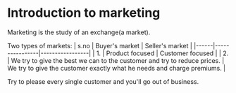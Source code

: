 # Introduction to marketing


Marketing is the study of an exchange(a market). 

Two types of markets:
| s.no | Buyer's market | Seller's market |
|------|----------------|-----------------|
| 1. | Product focused | Customer focused |
| 2. | We try to give the best we can to the customer and try to reduce prices. | We try to give the customer exactly what he needs and charge premiums. |

Try to please every single customer and you'll go out of business.  
